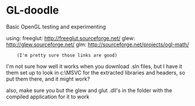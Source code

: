 # GL-doodle
Basic OpenGL testing and experimenting

using:  freeglut: http://freeglut.sourceforge.net/
        glew: http://glew.sourceforge.net/
        glm: http://sourceforge.net/projects/ogl-math/
        
        (I'm pretty sure those links are good)

I'm not sure how well it works when you download .sln files, but I have it them set up to look in c:\MSVC for the extracted libraries and headers, so put them there, and it might work?

also, make sure you but the glew and glut .dll's in the folder with the compiled application for it to work
